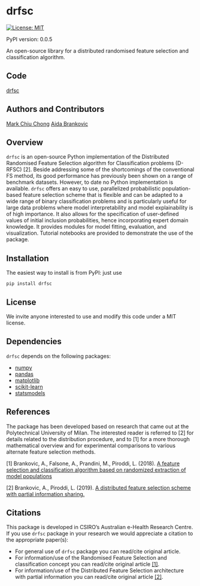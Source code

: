 # drfsc

[![License: MIT](https://img.shields.io/badge/License-MIT-yellow.svg)](https://opensource.org/licenses/MIT)

PyPI version: 0.0.5

An open-source library for a distributed randomised feature selection and classification algorithm.

## Code

[drfsc](https://github.com/markcc309/drfsc)

## Authors and Contributors

[Mark Chiu Chong](https://github.com/markcc309)
[Aida Brankovic](https://github.com/aibrank)

## Overview

`drfsc` is an open-source Python implementation of the Distributed Randomised Feature Selection algorithm for Classification problems (D-RFSC) [2]. Beside addressing some of the shortcomings of the conventional FS method, its good performance has previously been shown on a range of benchmark datasets. However, to date no Python implementation is available. `drfsc` offers an easy to use, parallelized probabilistic population-based feature selection scheme that is flexible and can be adapted to a wide range of binary classification problems and is particularly useful for large data problems where model interpretability and model explainability is of high importance. It also allows for the specification of user-defined values of initial inclusion probabilities, hence incorporating expert domain knowledge. It provides modules for model fitting, evaluation, and visualization. Tutorial notebooks are provided to demonstrate the use of the package.

## Installation

The easiest way to install is from PyPI: just use

`pip install drfsc`

## License

We invite anyone interested to use and modify this code under a MIT license.

## Dependencies

`drfsc` depends on the following packages:

- [numpy](https://numpy.org/)
- [pandas](https://pandas.pydata.org/)
- [matplotlib](https://matplotlib.org/)
- [scikit-learn](https://scikit-learn.org/stable/)
- [statsmodels](https://www.statsmodels.org/stable/index.html)

## References

The package has been developed based on research that came out at the Polytechnical University of Milan. The interested reader is referred to [2] for details related to the distribution procedure, and to [1] for a more thorough mathematical overview and for experimental comparisons to various alternate feature selection methods.

[1] Brankovic, A., Falsone, A., Prandini, M., Piroddi, L. (2018). [A feature selection and classification algorithm based on randomized extraction of model populations](https://doi.org/10.1109/tcyb.2017.2682418)

[2] Brankovic, A., Piroddi, L. (2019). [A distributed feature selection scheme with partial information sharing.](https://doi.org/10.1007/s10994-019-05809-y.)

## Citations

This package is developed in CSIRO’s Australian e-Health Research Centre. If you use `drfsc` package in your research we would appreciate a citation to the appropriate paper(s):

- For general use of `drfsc` package you can read/cite original article.
- For information/use of the Randomised Feature Selection and classification concept you can read/cite original article [[1]](https://doi.org/10.1109/tcyb.2017.2682418).
- For information/use of the Distributed Feature Selection architecture with partial information you can read/cite original article [[2]](https://doi.org/10.1007/s10994-019-05809-y).
  